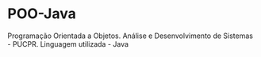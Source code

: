 # POO-Java
Programação Orientada a Objetos. Análise e Desenvolvimento de Sistemas - PUCPR. Linguagem utilizada - Java
